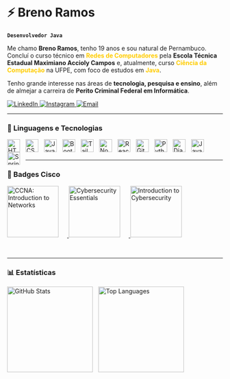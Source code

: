 # ⚡ Breno Ramos

**`Desenvolvedor Java`**

Me chamo **Breno Ramos**, tenho 19 anos e sou natural de Pernambuco. Concluí o curso técnico em <span style="color:#ffcc00; font-weight:bold">Redes de Computadores</span> pela **Escola Técnica Estadual Maximiano Accioly Campos** e, atualmente, curso <span style="color:#ffcc00; font-weight:bold">Ciência da Computação</span> na UFPE, com foco de estudos em <span style="color:#ffcc00; font-weight:bold">Java</span>.  

Tenho grande interesse nas áreas de **tecnologia, pesquisa e ensino**, além de almejar a carreira de **Perito Criminal Federal em Informática**.

<p align="left">
   <a href="https://www.linkedin.com/in/breno-ramos-9492492b8?lipi=urn%3Ali%3Apage%3Ad_flagship3_profile_view_base_contact_details%3BlHio4ZJlQGC8s%2Btw6nSPog%3D%3D">
      <img alt="LinkedIn" title="LinkedIn" 
           src="https://custom-icon-badges.demolab.com/badge/-LinkedIn-blue?style=for-the-badge&logo=linkedin&logoColor=white"/>
   </a>
   <a href="https://www.instagram.com/be_ramosk/">
      <img alt="Instagram" title="Instagram" 
           src="https://custom-icon-badges.demolab.com/badge/-Instagram-purple?style=for-the-badge&logo=instagram&logoColor=white"/>
   </a>
   <a href="mailto:brenojramospro@gmail.com">
      <img alt="Email" title="Email" 
           src="https://custom-icon-badges.demolab.com/badge/-Email-red?style=for-the-badge&logo=gmail&logoColor=white"/>
   </a>
</p>

---

### 🤖 Linguagens e Tecnologias

<img 
    align="left" 
    alt="HTML"
    title="HTML" 
    width="30px" 
    style="padding-right: 10px;" 
    src="https://cdn.jsdelivr.net/gh/devicons/devicon@latest/icons/html5/html5-original.svg" 
/>
<img 
    align="left" 
    alt="CSS" 
    title="CSS"
    width="30px" 
    style="padding-right: 10px;" 
    src="https://cdn.jsdelivr.net/gh/devicons/devicon@latest/icons/css3/css3-original.svg" 
/>
<img 
    align="left" 
    alt="JavaScript" 
    title="JavaScript"
    width="30px" 
    style="padding-right: 10px;" 
    src="https://cdn.jsdelivr.net/gh/devicons/devicon@latest/icons/javascript/javascript-original.svg" 
/>
<img 
    align="left" 
    alt="Bootstrap"
    title="Bootstrap" 
    width="30px" 
    style="padding-right: 10px;" 
    src="https://cdn.jsdelivr.net/gh/devicons/devicon@latest/icons/bootstrap/bootstrap-original.svg" 
/>

<img 
    align="left" 
    alt="Tailwind CSS" 
    title="Tailwind CSS"
    width="30px" 
    style="padding-right: 10px;" 
    src="https://cdn.jsdelivr.net/gh/devicons/devicon@latest/icons/tailwindcss/tailwindcss-original.svg" 
/>

<img 
    align="left" 
    alt="Node.js" 
    title="Node.js"
    width="30px" 
    style="padding-right: 10px;" 
    src="https://cdn.jsdelivr.net/gh/devicons/devicon@latest/icons/nodejs/nodejs-original.svg" 
/>

<img 
    align="left" 
    alt="React" 
    title="React"
    width="30px" 
    style="padding-right: 10px;" 
    src="https://cdn.jsdelivr.net/gh/devicons/devicon@latest/icons/react/react-original.svg" 
/>


<img 
    align="left" 
    alt="Git" 
    title="Git"
    width="30px" 
    style="padding-right: 10px;" 
    src="https://cdn.jsdelivr.net/gh/devicons/devicon@latest/icons/git/git-original.svg" 
/>

<img 
    align="left" 
    alt="Python" 
    title="Python"
    width="30px" 
    style="padding-right: 10px;" 
    src="https://cdn.jsdelivr.net/gh/devicons/devicon@latest/icons/python/python-original.svg" 
/>

<img 
    align="left" 
    alt="Django" 
    title="Django"
    width="30px" 
    style="padding-right: 10px;" 
    src="https://cdn.jsdelivr.net/gh/devicons/devicon@latest/icons/django/django-plain.svg" 
/>

<img 
    align="left" 
    alt="Java" 
    title="Java"
    width="30px" 
    style="padding-right: 10px;" 
    src="https://cdn.jsdelivr.net/gh/devicons/devicon@latest/icons/java/java-original.svg" 
/>

<img 
    align="left" 
    alt="Spring Boot" 
    title="Spring Boot"
    width="30px" 
    style="padding-right: 10px;" 
    src="https://cdn.jsdelivr.net/gh/devicons/devicon@latest/icons/spring/spring-original.svg" 
/>


<br/>
<br/>

---

### 🛜 Badges Cisco

<p align="left">
  <a href="https://www.credly.com/badges/48ec8d63-29a3-4546-8c93-1d92a98fd1ab/public_url">
    <img 
      alt="CCNA: Introduction to Networks" 
      title="CCNA: Introduction to Networks"
      src="https://images.credly.com/size/160x160/images/70d71df5-f3dc-4380-9b9d-f22513a70417/CCNAITN__1_.png" 
      height="120" 
      style="padding-right: 20px;"
    />
  </a>
  <a href="https://www.credly.com/badges/5891ac4e-b0dc-4a54-bd64-29460e816601/public_url">
    <img 
      alt="Cybersecurity Essentials" 
      title="Cybersecurity Essentials"
      src="https://images.credly.com/size/220x220/images/054913b2-e271-49a2-a1a4-9bf1c1f9a404/CyberEssentials.png" 
      height="120" 
      style="padding-right: 20px;"
    />
  </a>
  <a href="https://www.credly.com/badges/ba9b8b15-cfdc-4f89-8a75-2dbd51677a56/public_url">
    <img 
      alt="Introduction to Cybersecurity" 
      title="Introduction to Cybersecurity"
      src="https://images.credly.com/size/220x220/images/68c0b94d-f6ac-40b1-a0e0-921439eb092e/image.png" 
      height="120" 
      style="padding-right: 20px;"
    />
  </a>
</p>

<br/>

---

### 📊 Estatísticas

<p>
  <img 
    align="left" 
    alt="GitHub Stats" 
    height="200" 
    style="padding-right: 10px;" 
    src="https://github-readme-stats.vercel.app/api?username=BrenoJRamos&show_icons=true&hide_border=true&include_all_commits=true&locale=pt-br&title_color=ffcc00&icon_color=ffcc00&text_color=ffffff&bg_color=000000" 
  />

  <img 
    align="left" 
    alt="Top Languages" 
    height="200" 
    src="https://github-readme-stats.vercel.app/api/top-langs/?username=&layout=compact&custom_title=Tecnologias&langs_count=9&hide_border=true&title_color=ffcc00&icon_color=ffcc00&text_color=ffffff&bg_color=000000" 
  />
</p>


